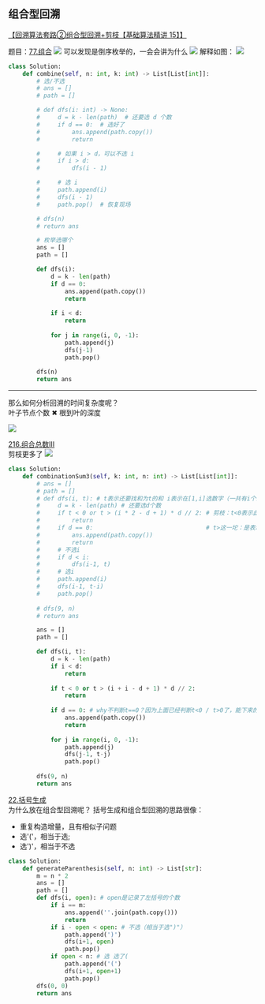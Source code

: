 ## 组合型回溯
[【回溯算法套路②组合型回溯+剪枝【基础算法精讲 15】】](https://www.bilibili.com/video/BV1xG4y1F7nC?vd_source=1e683c3cb93400956a910790b98ffccb)  

题目：[77.组合](https://leetcode.cn/problems/combinations/)
![](回溯-Pictures\2-1.png)
可以发现是倒序枚举的，一会会讲为什么
![](回溯-Pictures\2-2.png)
解释如图：
![](回溯-Pictures\2-5.png)
```python
class Solution:
    def combine(self, n: int, k: int) -> List[List[int]]:
        # 选/不选
        # ans = []
        # path = []

        # def dfs(i: int) -> None:
        #     d = k - len(path)  # 还要选 d 个数
        #     if d == 0:  # 选好了
        #         ans.append(path.copy())
        #         return

        #     # 如果 i > d，可以不选 i
        #     if i > d:
        #         dfs(i - 1)

        #     # 选 i
        #     path.append(i)
        #     dfs(i - 1)
        #     path.pop()  # 恢复现场

        # dfs(n)
        # return ans

        # 枚举选哪个
        ans = []
        path = []

        def dfs(i):
            d = k - len(path)
            if d == 0:
                ans.append(path.copy())
                return
            
            if i < d:
                return
            
            for j in range(i, 0, -1):
                path.append(j)
                dfs(j-1)
                path.pop()
            
        dfs(n)
        return ans
```
---
那么如何分析回溯的时间复杂度呢？  
叶子节点个数 ✖ 根到叶的深度

![](回溯-Pictures\2-3.png)


[216.组合总数III](https://leetcode.cn/problems/combination-sum-iii/)  
剪枝更多了
![](回溯-Pictures\2-4.png)
```python
class Solution:
    def combinationSum3(self, k: int, n: int) -> List[List[int]]:
        # ans = []
        # path = []
        # def dfs(i, t): # t表示还要找和为t的和 i表示在[1,i]选数字（一共有i个给你选）
        #     d = k - len(path) # 还要选d个数
        #     if t < 0 or t > (i * 2 - d + 1) * d // 2: # 剪枝：t<0表示此时选的数的和已经大于n，不必要继续了
        #         return
        #     if d == 0:                                # t>这一坨：是表示还要选d个数字时把最大的d个选了还达不到n
        #         ans.append(path.copy())
        #         return
        #     # 不选i
        #     if d < i:
        #         dfs(i-1, t)
        #     # 选i
        #     path.append(i)
        #     dfs(i-1, t-i)
        #     path.pop()
        
        # dfs(9, n)
        # return ans

        ans = []
        path = []

        def dfs(i, t):
            d = k - len(path)
            if i < d:
                return
            
            if t < 0 or t > (i + i - d + 1) * d // 2:
                return
            
            if d == 0: # why不判断t==0？因为上面已经判断t<0 / t>0了，能下来的话t肯定==0
                ans.append(path.copy())
                return
            
            for j in range(i, 0, -1):
                path.append(j)
                dfs(j-1, t-j)
                path.pop()
            
        dfs(9, n)
        return ans
```

[22.括号生成](https://leetcode.cn/problems/generate-parentheses/description/)  
为什么放在组合型回溯呢？ 括号生成和组合型回溯的思路很像：
- 重复构造增量，且有相似子问题
- 选'('，相当于选;      
- 选')'，相当于不选
```python
class Solution:
    def generateParenthesis(self, n: int) -> List[str]:
        m = n * 2
        ans = []
        path = []
        def dfs(i, open): # open是记录了左括号的个数
            if i == m:
                ans.append(''.join(path.copy()))
                return
            if i - open < open: # 不选（相当于选")"）
                path.append(')')
                dfs(i+1, open)
                path.pop()
            if open < n: # 选 选了(
                path.append('(')
                dfs(i+1, open+1)
                path.pop()
        dfs(0, 0)
        return ans
```
